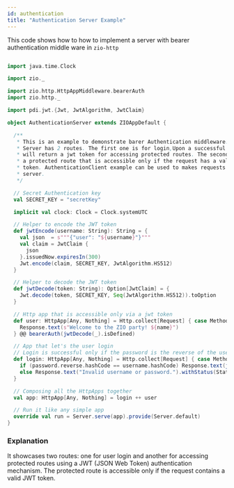 ```yaml
---
id: authentication
title: "Authentication Server Example"
---
```



This code shows how to how to implement a server with bearer authentication middle ware in `zio-http`



```scala

import java.time.Clock

import zio._

import zio.http.HttpAppMiddleware.bearerAuth
import zio.http._

import pdi.jwt.{Jwt, JwtAlgorithm, JwtClaim}

object AuthenticationServer extends ZIOAppDefault {

  /**
   * This is an example to demonstrate barer Authentication middleware. The
   * Server has 2 routes. The first one is for login,Upon a successful login, it
   * will return a jwt token for accessing protected routes. The second route is
   * a protected route that is accessible only if the request has a valid jwt
   * token. AuthenticationClient example can be used to makes requests to this
   * server.
   */

  // Secret Authentication key
  val SECRET_KEY = "secretKey"

  implicit val clock: Clock = Clock.systemUTC

  // Helper to encode the JWT token
  def jwtEncode(username: String): String = {
    val json  = s"""{"user": "${username}"}"""
    val claim = JwtClaim {
      json
    }.issuedNow.expiresIn(300)
    Jwt.encode(claim, SECRET_KEY, JwtAlgorithm.HS512)
  }

  // Helper to decode the JWT token
  def jwtDecode(token: String): Option[JwtClaim] = {
    Jwt.decode(token, SECRET_KEY, Seq(JwtAlgorithm.HS512)).toOption
  }

  // Http app that is accessible only via a jwt token
  def user: HttpApp[Any, Nothing] = Http.collect[Request] { case Method.GET -> Root / "user" / name / "greet" =>
    Response.text(s"Welcome to the ZIO party! ${name}")
  } @@ bearerAuth(jwtDecode(_).isDefined)

  // App that let's the user login
  // Login is successful only if the password is the reverse of the username
  def login: HttpApp[Any, Nothing] = Http.collect[Request] { case Method.GET -> Root / "login" / username / password =>
    if (password.reverse.hashCode == username.hashCode) Response.text(jwtEncode(username))
    else Response.text("Invalid username or password.").withStatus(Status.Unauthorized)
  }

  // Composing all the HttpApps together
  val app: HttpApp[Any, Nothing] = login ++ user

  // Run it like any simple app
  override val run = Server.serve(app).provide(Server.default)
}
```

### Explanation 

It showcases two routes: one for user login and another for accessing protected routes using a JWT (JSON Web Token) authentication mechanism. The protected route is accessible only if the request contains a valid JWT token.
